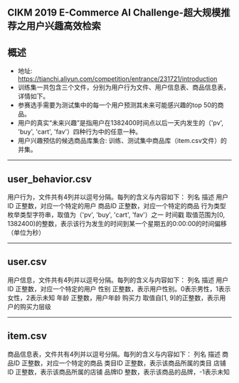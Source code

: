 CIKM 2019 E-Commerce AI Challenge-超大规模推荐之用户兴趣高效检索
---

## 概述
* 地址: https://tianchi.aliyun.com/competition/entrance/231721/introduction
* 训练集一共包含三个文件，分别为用户行为文件、用户信息表、商品信息表，详情如下。
* 参赛选手需要为测试集中的每一个用户预测其未来可能感兴趣的top 50的商品。
* 用户的真实“未来兴趣”是指用户在1382400时间点以后一天内发生的（'pv', 'buy', 'cart', 'fav'）四种行为中的任意一种。
* 用户兴趣预估的候选商品库集合: 训练、测试集中商品库（item.csv文件）的并集。

---
## user_behavior.csv
用户行为，文件共有4列并以逗号分隔。每列的含义与内容如下：
列名 	描述
用户ID 	正整数，对应一个特定的用户
商品ID 	正整数，对应一个特定的商品
行为类型 	枚举类型字符串，取值为（'pv', 'buy', 'cart', 'fav'）之一
时间戳 	取值范围为[0, 1382400)的整数，表示该行为发生的时间到某一个星期五的0:00:00的时间偏移（单位为秒）

---
## user.csv
用户信息，文件共有4列并以逗号分隔。每列的含义与内容如下：
列名 	描述
用户ID 	正整数，对应一个特定的用户
性别 	正整数，表示用户性别。0表示男性，1表示女性，2表示未知
年龄 	正整数，用户年龄
购买力 	取值自[1, 9]的正整数，表示用户的购买力层级

---
## item.csv
商品信息表，文件共有4列并以逗号分隔。每列的含义与内容如下：
列名 	描述
商品ID 	正整数，对应一个特定的商品
类目ID 	正整数，表示该商品所属的类目
店铺ID 	正整数，表示该商品所属的店铺
品牌ID 	整数，表示该商品的品牌，-1表示未知


